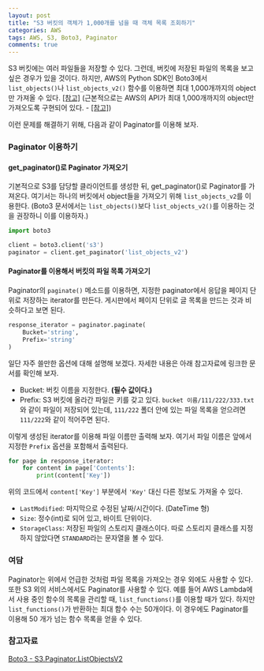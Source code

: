 ```yaml
---
layout: post
title: "S3 버킷의 객체가 1,000개를 넘을 때 객체 목록 조회하기"
categories: AWS
tags: AWS, S3, Boto3, Paginator
comments: true
---
```


S3 버킷에는 여러 파일들을 저장할 수 있다. 그런데, 버킷에 저장된 파일의 목록을 보고 싶은 경우가 있을 것이다. 하지만, AWS의 Python SDK인 Boto3에서 `list_objects()`나 `list_objects_v2()` 함수를 이용하면 최대 1,000개까지의 object만 가져올 수 있다. [\[참고\]](https://boto3.amazonaws.com/v1/documentation/api/latest/reference/services/s3.html#S3.Client.list_objects_v2) (근본적으로는 AWS의 API가 최대 1,000개까지의 object만 가져오도록 구현되어 있다. - [\[참고\]](https://docs.aws.amazon.com/AmazonS3/latest/API/v2-RESTBucketGET.html))

이런 문제를 해결하기 위해, 다음과 같이 Paginator를 이용해 보자.

### Paginator 이용하기

#### get_paginator()로 Paginator 가져오기

기본적으로 S3를 담당할 클라이언트를 생성한 뒤, get_paginator()로 Paginator를 가져온다. 여기서는 하나의 버킷에서 object들을 가져오기 위해 `list_objects_v2`를 이용한다. (Boto3 문서에서는 `list_objects()`보다 `list_objects_v2()`를 이용하는 것을 권장하니 이를 이용하자.)

```python
import boto3

client = boto3.client('s3')
paginator = client.get_paginator('list_objects_v2')
```

#### Paginator를 이용해서 버킷의 파일 목록 가져오기

Paginator의 `paginate()` 메소드를 이용하면, 지정한 paginator에서 응답을 페이지 단위로 저장하는 iterator를 만든다. 게시판에서 페이지 단위로 글 목록을 만드는 것과 비슷하다고 보면 된다. 

```python
response_iterator = paginator.paginate(
    Bucket='string',
    Prefix='string'
)
```

일단 자주 쓸만한 옵션에 대해 설명해 보겠다. 자세한 내용은 아래 참고자료에 링크한 문서를 확인해 보자.

* Bucket: 버킷 이름을 지정한다. **(필수 값이다.)**
* Prefix: S3 버킷에 올라간 파일은 키를 갖고 있다. `bucket 이름/111/222/333.txt`와 같이 파일이 저장되어 있는데, `111/222` 폴더 안에 있는 파일 목록을 얻으려면 `111/222`와 같이 적어주면 된다. 

이렇게 생성된 iterator를 이용해 파일 이름만 출력해 보자. 여기서 파일 이름은 앞에서 지정한 `Prefix` 옵션을 포함해서 출력된다. 

```python
for page in response_iterator:
    for content in page['Contents']:
        print(content['Key'])
```

위의 코드에서 `content['Key']` 부분에서 `'Key'` 대신 다른 정보도 가져올 수 있다.

* `LastModified`: 마지막으로 수정된 날짜/시간이다. (DateTime 형)
* `Size`: 정수(int)로 되어 있고, 바이트 단위이다.
* `StorageClass`: 저장된 파일의 스토리지 클래스이다. 따로 스토리지 클래스를 지정하지 않았다면 `STANDARD`라는 문자열을 볼 수 있다.

### 여담

Paginator는 위에서 언급한 것처럼 파일 목록을 가져오는 경우 외에도 사용할 수 있다. 또한 S3 외의 서비스에서도 Paginator를 사용할 수 있다. 예를 들어 AWS Lambda에서 사용 중인 함수의 목록을 관리할 때, `list_functions()`를 이용할 때가 있다. 하지만 `list_functions()`가 반환하는 최대 함수 수는 50개이다. 이 경우에도 Paginator를 이용해 50 개가 넘는 함수 목록을 얻을 수 있다.

### 참고자료

[Boto3 - S3.Paginator.ListObjectsV2](https://boto3.amazonaws.com/v1/documentation/api/latest/reference/services/s3.html#S3.Paginator.ListObjectsV2)